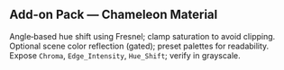 ## Add-on Pack — Chameleon Material
Angle‑based hue shift using Fresnel; clamp saturation to avoid clipping.
Optional scene color reflection (gated); preset palettes for readability.
Expose `Chroma`, `Edge_Intensity`, `Hue_Shift`; verify in grayscale.